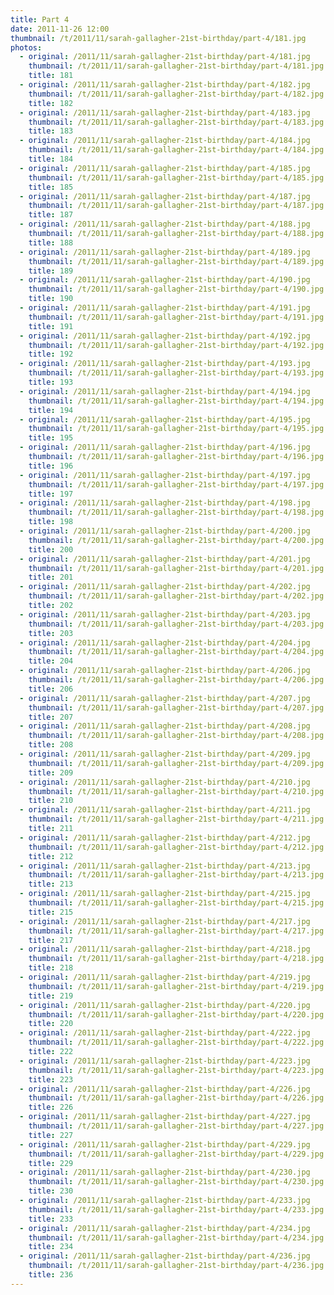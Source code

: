 ```yaml
---
title: Part 4
date: 2011-11-26 12:00
thumbnail: /t/2011/11/sarah-gallagher-21st-birthday/part-4/181.jpg
photos:
  - original: /2011/11/sarah-gallagher-21st-birthday/part-4/181.jpg
    thumbnail: /t/2011/11/sarah-gallagher-21st-birthday/part-4/181.jpg
    title: 181
  - original: /2011/11/sarah-gallagher-21st-birthday/part-4/182.jpg
    thumbnail: /t/2011/11/sarah-gallagher-21st-birthday/part-4/182.jpg
    title: 182
  - original: /2011/11/sarah-gallagher-21st-birthday/part-4/183.jpg
    thumbnail: /t/2011/11/sarah-gallagher-21st-birthday/part-4/183.jpg
    title: 183
  - original: /2011/11/sarah-gallagher-21st-birthday/part-4/184.jpg
    thumbnail: /t/2011/11/sarah-gallagher-21st-birthday/part-4/184.jpg
    title: 184
  - original: /2011/11/sarah-gallagher-21st-birthday/part-4/185.jpg
    thumbnail: /t/2011/11/sarah-gallagher-21st-birthday/part-4/185.jpg
    title: 185
  - original: /2011/11/sarah-gallagher-21st-birthday/part-4/187.jpg
    thumbnail: /t/2011/11/sarah-gallagher-21st-birthday/part-4/187.jpg
    title: 187
  - original: /2011/11/sarah-gallagher-21st-birthday/part-4/188.jpg
    thumbnail: /t/2011/11/sarah-gallagher-21st-birthday/part-4/188.jpg
    title: 188
  - original: /2011/11/sarah-gallagher-21st-birthday/part-4/189.jpg
    thumbnail: /t/2011/11/sarah-gallagher-21st-birthday/part-4/189.jpg
    title: 189
  - original: /2011/11/sarah-gallagher-21st-birthday/part-4/190.jpg
    thumbnail: /t/2011/11/sarah-gallagher-21st-birthday/part-4/190.jpg
    title: 190
  - original: /2011/11/sarah-gallagher-21st-birthday/part-4/191.jpg
    thumbnail: /t/2011/11/sarah-gallagher-21st-birthday/part-4/191.jpg
    title: 191
  - original: /2011/11/sarah-gallagher-21st-birthday/part-4/192.jpg
    thumbnail: /t/2011/11/sarah-gallagher-21st-birthday/part-4/192.jpg
    title: 192
  - original: /2011/11/sarah-gallagher-21st-birthday/part-4/193.jpg
    thumbnail: /t/2011/11/sarah-gallagher-21st-birthday/part-4/193.jpg
    title: 193
  - original: /2011/11/sarah-gallagher-21st-birthday/part-4/194.jpg
    thumbnail: /t/2011/11/sarah-gallagher-21st-birthday/part-4/194.jpg
    title: 194
  - original: /2011/11/sarah-gallagher-21st-birthday/part-4/195.jpg
    thumbnail: /t/2011/11/sarah-gallagher-21st-birthday/part-4/195.jpg
    title: 195
  - original: /2011/11/sarah-gallagher-21st-birthday/part-4/196.jpg
    thumbnail: /t/2011/11/sarah-gallagher-21st-birthday/part-4/196.jpg
    title: 196
  - original: /2011/11/sarah-gallagher-21st-birthday/part-4/197.jpg
    thumbnail: /t/2011/11/sarah-gallagher-21st-birthday/part-4/197.jpg
    title: 197
  - original: /2011/11/sarah-gallagher-21st-birthday/part-4/198.jpg
    thumbnail: /t/2011/11/sarah-gallagher-21st-birthday/part-4/198.jpg
    title: 198
  - original: /2011/11/sarah-gallagher-21st-birthday/part-4/200.jpg
    thumbnail: /t/2011/11/sarah-gallagher-21st-birthday/part-4/200.jpg
    title: 200
  - original: /2011/11/sarah-gallagher-21st-birthday/part-4/201.jpg
    thumbnail: /t/2011/11/sarah-gallagher-21st-birthday/part-4/201.jpg
    title: 201
  - original: /2011/11/sarah-gallagher-21st-birthday/part-4/202.jpg
    thumbnail: /t/2011/11/sarah-gallagher-21st-birthday/part-4/202.jpg
    title: 202
  - original: /2011/11/sarah-gallagher-21st-birthday/part-4/203.jpg
    thumbnail: /t/2011/11/sarah-gallagher-21st-birthday/part-4/203.jpg
    title: 203
  - original: /2011/11/sarah-gallagher-21st-birthday/part-4/204.jpg
    thumbnail: /t/2011/11/sarah-gallagher-21st-birthday/part-4/204.jpg
    title: 204
  - original: /2011/11/sarah-gallagher-21st-birthday/part-4/206.jpg
    thumbnail: /t/2011/11/sarah-gallagher-21st-birthday/part-4/206.jpg
    title: 206
  - original: /2011/11/sarah-gallagher-21st-birthday/part-4/207.jpg
    thumbnail: /t/2011/11/sarah-gallagher-21st-birthday/part-4/207.jpg
    title: 207
  - original: /2011/11/sarah-gallagher-21st-birthday/part-4/208.jpg
    thumbnail: /t/2011/11/sarah-gallagher-21st-birthday/part-4/208.jpg
    title: 208
  - original: /2011/11/sarah-gallagher-21st-birthday/part-4/209.jpg
    thumbnail: /t/2011/11/sarah-gallagher-21st-birthday/part-4/209.jpg
    title: 209
  - original: /2011/11/sarah-gallagher-21st-birthday/part-4/210.jpg
    thumbnail: /t/2011/11/sarah-gallagher-21st-birthday/part-4/210.jpg
    title: 210
  - original: /2011/11/sarah-gallagher-21st-birthday/part-4/211.jpg
    thumbnail: /t/2011/11/sarah-gallagher-21st-birthday/part-4/211.jpg
    title: 211
  - original: /2011/11/sarah-gallagher-21st-birthday/part-4/212.jpg
    thumbnail: /t/2011/11/sarah-gallagher-21st-birthday/part-4/212.jpg
    title: 212
  - original: /2011/11/sarah-gallagher-21st-birthday/part-4/213.jpg
    thumbnail: /t/2011/11/sarah-gallagher-21st-birthday/part-4/213.jpg
    title: 213
  - original: /2011/11/sarah-gallagher-21st-birthday/part-4/215.jpg
    thumbnail: /t/2011/11/sarah-gallagher-21st-birthday/part-4/215.jpg
    title: 215
  - original: /2011/11/sarah-gallagher-21st-birthday/part-4/217.jpg
    thumbnail: /t/2011/11/sarah-gallagher-21st-birthday/part-4/217.jpg
    title: 217
  - original: /2011/11/sarah-gallagher-21st-birthday/part-4/218.jpg
    thumbnail: /t/2011/11/sarah-gallagher-21st-birthday/part-4/218.jpg
    title: 218
  - original: /2011/11/sarah-gallagher-21st-birthday/part-4/219.jpg
    thumbnail: /t/2011/11/sarah-gallagher-21st-birthday/part-4/219.jpg
    title: 219
  - original: /2011/11/sarah-gallagher-21st-birthday/part-4/220.jpg
    thumbnail: /t/2011/11/sarah-gallagher-21st-birthday/part-4/220.jpg
    title: 220
  - original: /2011/11/sarah-gallagher-21st-birthday/part-4/222.jpg
    thumbnail: /t/2011/11/sarah-gallagher-21st-birthday/part-4/222.jpg
    title: 222
  - original: /2011/11/sarah-gallagher-21st-birthday/part-4/223.jpg
    thumbnail: /t/2011/11/sarah-gallagher-21st-birthday/part-4/223.jpg
    title: 223
  - original: /2011/11/sarah-gallagher-21st-birthday/part-4/226.jpg
    thumbnail: /t/2011/11/sarah-gallagher-21st-birthday/part-4/226.jpg
    title: 226
  - original: /2011/11/sarah-gallagher-21st-birthday/part-4/227.jpg
    thumbnail: /t/2011/11/sarah-gallagher-21st-birthday/part-4/227.jpg
    title: 227
  - original: /2011/11/sarah-gallagher-21st-birthday/part-4/229.jpg
    thumbnail: /t/2011/11/sarah-gallagher-21st-birthday/part-4/229.jpg
    title: 229
  - original: /2011/11/sarah-gallagher-21st-birthday/part-4/230.jpg
    thumbnail: /t/2011/11/sarah-gallagher-21st-birthday/part-4/230.jpg
    title: 230
  - original: /2011/11/sarah-gallagher-21st-birthday/part-4/233.jpg
    thumbnail: /t/2011/11/sarah-gallagher-21st-birthday/part-4/233.jpg
    title: 233
  - original: /2011/11/sarah-gallagher-21st-birthday/part-4/234.jpg
    thumbnail: /t/2011/11/sarah-gallagher-21st-birthday/part-4/234.jpg
    title: 234
  - original: /2011/11/sarah-gallagher-21st-birthday/part-4/236.jpg
    thumbnail: /t/2011/11/sarah-gallagher-21st-birthday/part-4/236.jpg
    title: 236
---
```


